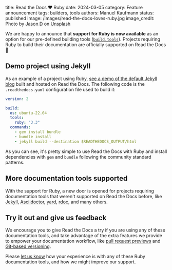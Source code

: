title: Read the Docs ❤️ Ruby
date: 2024-03-05
category: Feature announcement
tags: builders, tools
authors: Manuel Kaufmann
status: published
image: /images/read-the-docs-loves-ruby.jpg
image_credit: Photo by <a href="https://unsplash.com/@jasondeblooisphotography?utm_content=creditCopyText&utm_medium=referral&utm_source=unsplash">Jason D</a> on <a href="https://unsplash.com/photos/selective-focus-photo-of-red-gemstone-VKLJ-BJlszE?utm_content=creditCopyText&utm_medium=referral&utm_source=unsplash">Unsplash</a>


We are happy to announce that **support for Ruby is now available** as an option for our pre-defined building tools ([`build.tools`](https://docs.readthedocs.io/en/stable/config-file/v2.html#build-tools)).
Projects requiring Ruby to build their documentation are officially supported on Read the Docs 🎉

## Demo project using Jekyll

As an example of a project using Ruby, [see a demo of the default Jekyll blog](https://test-builds.readthedocs.io/en/jekyll/) built and hosted on Read the Docs.
The following code is the `.readthedocs.yaml` configuration file used to build it:


```yaml
version: 2

build:
  os: ubuntu-22.04
  tools:
    ruby: "3.3"
  commands:
    - gem install bundle
    - bundle install
    - jekyll build --destination $READTHEDOCS_OUTPUT/html
```

As you can see, it's pretty simple to use Read the Docs with Ruby
and install dependencies with `gem` and `bundle` following the community standard patterns.


## More documentation tools supported

With the support for Ruby, a new door is opened for projects requiring documentation tools that weren't supported on Read the Docs before,
like [Jekyll](https://jekyllrb.com/), [Asciidoctor](https://asciidoctor.org/), [yard](https://yardoc.org/), [rdoc](https://ruby.github.io/rdoc/), and many others.


## Try it out and give us feedback

We encourage you to give Read the Docs a try if you are using any of these documentation tools,
and take advantage of the extra features we provide to empower your documentation workflow,
like [pull request previews](https://docs.readthedocs.io/en/stable/pull-requests.html) and [Git-based versioning](https://docs.readthedocs.io/en/stable/versions.html).

Please [let us know](mailto:support@readthedocs.com) how your experience is with any of these Ruby documentation tools, and how we might improve our support.
